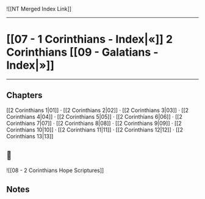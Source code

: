 ![[NT Merged Index Link]]

---
# [[07 - 1 Corinthians - Index|«]] 2 Corinthians [[09 - Galatians - Index|»]]

---

## Chapters
[[2 Corinthians 1|01]] · [[2 Corinthians 2|02]] · [[2 Corinthians 3|03]] · [[2 Corinthians 4|04]] · [[2 Corinthians 5|05]] · [[2 Corinthians 6|06]] · [[2 Corinthians 7|07]] · [[2 Corinthians 8|08]] · [[2 Corinthians 9|09]] · [[2 Corinthians 10|10]] ·
[[2 Corinthians 11|11]] · [[2 Corinthians 12|12]] · [[2 Corinthians 13|13]] 

## 📖
![[08 - 2 Corinthians Hope Scriptures]]

## Notes
